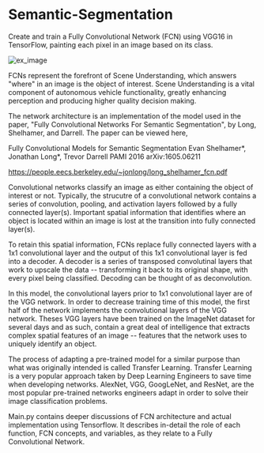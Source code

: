 # Semantic-Segmentation
Create and train a Fully Convolutional Network (FCN) using VGG16 in TensorFlow, painting each pixel in an image based on its class.

![ex_image](https://raw.github.com/Shawn-Ricardo/Semantic-Segmentation/master/network_output/road_2.png)

FCNs represent the forefront of Scene Understanding, which answers "where" in an image is the object of interest. Scene Understanding is a vital component of autonomous vehicle functionality, greatly enhancing perception and producing higher quality decision making.

The network architecture is an implementation of the model used in the paper, "Fully Convolutional Networks For Semantic Segmentation", by Long, Shelhamer, and Darrell. The paper can be viewed here,

Fully Convolutional Models for Semantic Segmentation
Evan Shelhamer*, Jonathan Long*, Trevor Darrell
PAMI 2016
arXiv:1605.06211

https://people.eecs.berkeley.edu/~jonlong/long_shelhamer_fcn.pdf

Convolutional networks classify an image as either containing the object of interest or not. Typically, the strucutre of a convolutional network contains a series of convolution, pooling, and activation layers followed by a fully connected layer(s). Important spatial information that identifies where an object is located within an image is lost at the transition into fully connected layer(s).

To retain this spatial information, FCNs replace fully connected layers with a 1x1 convolutional layer and the output of this 1x1 convolutional layer is fed into a decoder. A decoder is a series of transposed convolutinal layers that work to upscale the data -- transforming it back to its original shape, with every pixel being classified. Decoding can be thought of as deconvolution.

In this model, the convolutional layers prior to 1x1 convolutional layer are of the VGG network. In order to decrease training time of this model, the first half of the network implements the convolutional layers of the VGG network. Theses VGG layers have been trained on the ImageNet dataset for several days and as such, contain a great deal of intelligence that extracts complex spatial features of an image -- features that the network uses to uniquely identify an object.  

The process of adapting a pre-trained model for a similar purpose than what was originally intended is called Transfer Learning. Transfer Learning is a very popular approach taken by Deep Learning Engineers to save time when developing networks. AlexNet, VGG, GoogLeNet, and ResNet, are the most popular pre-trained networks engineers adapt in order to solve their image classification problems.

Main.py contains deeper discussions of FCN architecture and actual implementation using Tensorflow. It describes in-detail the role of each function, FCN concepts, and variables, as they relate to a Fully Convolutional Network.




